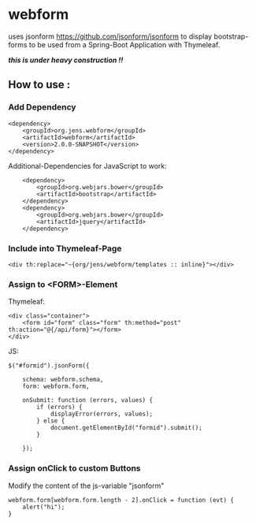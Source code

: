 # webform

uses jsonform https://github.com/jsonform/jsonform to display bootstrap-forms to be used from a Spring-Boot Application with Thymeleaf.

**_this is under heavy construction !!_**

## How to use :

### Add Dependency

    <dependency>
        <groupId>org.jens.webform</groupId>
        <artifactId>webform</artifactId>
        <version>2.0.0-SNAPSHOT</version>
    </dependency>

Additional-Dependencies for JavaScript to work:

        <dependency>
            <groupId>org.webjars.bower</groupId>
            <artifactId>bootstrap</artifactId>
        </dependency>
        <dependency>
            <groupId>org.webjars.bower</groupId>
            <artifactId>jquery</artifactId>
        </dependency>

### Include into Thymeleaf-Page

    <div th:replace="~{org/jens/webform/templates :: inline}"></div>

### Assign to &lt;FORM&gt;-Element

Thymeleaf:

    <div class="container">
        <form id="form" class="form" th:method="post" th:action="@{/api/form}"></form>
    </div>

JS:

    $("#formid").jsonForm({

        schema: webform.schema,
        form: webform.form,

        onSubmit: function (errors, values) {
            if (errors) {
                displayError(errors, values);
            } else {
                document.getElementById("formid").submit();
            }

        });

### Assign onClick to custom Buttons

Modify the content of the js-variable "jsonform"

    webform.form[webform.form.length - 2].onClick = function (evt) {
        alert("hi");
    }
